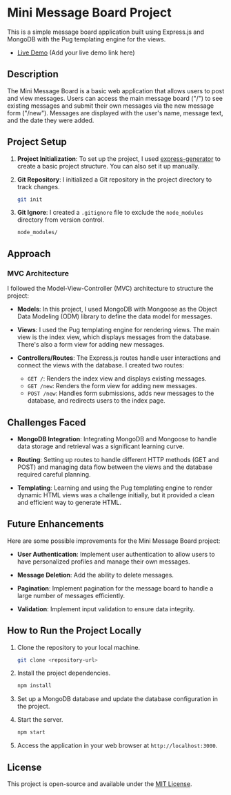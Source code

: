 # Mini Message Board Project

This is a simple message board application built using Express.js and MongoDB with the Pug templating engine for the views.

- [Live Demo](#) (Add your live demo link here)

## Description

The Mini Message Board is a basic web application that allows users to post and view messages. Users can access the main message board ("/") to see existing messages and submit their own messages via the new message form ("/new"). Messages are displayed with the user's name, message text, and the date they were added.

## Project Setup

1. **Project Initialization**: To set up the project, I used [express-generator](https://expressjs.com/en/starter/generator.html) to create a basic project structure. You can also set it up manually.

2. **Git Repository**: I initialized a Git repository in the project directory to track changes.

   ```bash
   git init
   ```

3. **Git Ignore**: I created a `.gitignore` file to exclude the `node_modules` directory from version control.

   ```
   node_modules/
   ```

## Approach

### MVC Architecture

I followed the Model-View-Controller (MVC) architecture to structure the project:

- **Models**: In this project, I used MongoDB with Mongoose as the Object Data Modeling (ODM) library to define the data model for messages.

- **Views**: I used the Pug templating engine for rendering views. The main view is the index view, which displays messages from the database. There's also a form view for adding new messages.

- **Controllers/Routes**: The Express.js routes handle user interactions and connect the views with the database. I created two routes:
  - `GET /`: Renders the index view and displays existing messages.
  - `GET /new`: Renders the form view for adding new messages.
  - `POST /new`: Handles form submissions, adds new messages to the database, and redirects users to the index page.

## Challenges Faced

- **MongoDB Integration**: Integrating MongoDB and Mongoose to handle data storage and retrieval was a significant learning curve.

- **Routing**: Setting up routes to handle different HTTP methods (GET and POST) and managing data flow between the views and the database required careful planning.

- **Templating**: Learning and using the Pug templating engine to render dynamic HTML views was a challenge initially, but it provided a clean and efficient way to generate HTML.

## Future Enhancements

Here are some possible improvements for the Mini Message Board project:

- **User Authentication**: Implement user authentication to allow users to have personalized profiles and manage their own messages.

- **Message Deletion**: Add the ability to delete messages.

- **Pagination**: Implement pagination for the message board to handle a large number of messages efficiently.

- **Validation**: Implement input validation to ensure data integrity.

## How to Run the Project Locally

1. Clone the repository to your local machine.

   ```bash
   git clone <repository-url>
   ```

2. Install the project dependencies.

   ```bash
   npm install
   ```

3. Set up a MongoDB database and update the database configuration in the project.

4. Start the server.

   ```bash
   npm start
   ```

5. Access the application in your web browser at `http://localhost:3000`.

## License

This project is open-source and available under the [MIT License](LICENSE).